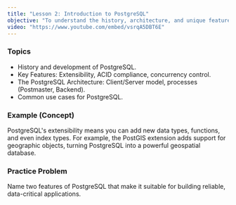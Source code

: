 ```yaml
---
title: "Lesson 2: Introduction to PostgreSQL"
objective: "To understand the history, architecture, and unique features that make PostgreSQL a leading choice for developers."
video: "https://www.youtube.com/embed/vsrqA5DBT6E"
---
```


### Topics

- History and development of PostgreSQL.
- Key Features: Extensibility, ACID compliance, concurrency control.
- The PostgreSQL Architecture: Client/Server model, processes (Postmaster, Backend).
- Common use cases for PostgreSQL.

### Example (Concept)

PostgreSQL's extensibility means you can add new data types, functions, and even index types. For example, the PostGIS extension adds support for geographic objects, turning PostgreSQL into a powerful geospatial database.

### Practice Problem

Name two features of PostgreSQL that make it suitable for building reliable, data-critical applications.
